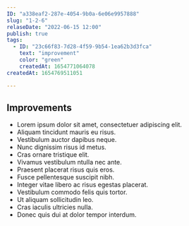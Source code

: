 ```yaml
---
ID: "a338eaf2-287e-4054-9b0a-6e06e9957888"
slug: "1-2-6"
relaseDate: "2022-06-15 12:00"
publish: true
tags:
  - ID: "23c66f83-7d28-4f59-9b54-1ea62b3d3fca"
    text: "improvement"
    color: "green"
    createdAt: 1654771064078
createdAt: 1654769511051

---
```

Improvements
-----

*   Lorem ipsum dolor sit amet, consectetuer adipiscing elit.
*   Aliquam tincidunt mauris eu risus.
*   Vestibulum auctor dapibus neque.
*   Nunc dignissim risus id metus.
*   Cras ornare tristique elit.
*   Vivamus vestibulum ntulla nec ante.
*   Praesent placerat risus quis eros.
*   Fusce pellentesque suscipit nibh.
*   Integer vitae libero ac risus egestas placerat.
*   Vestibulum commodo felis quis tortor.
*   Ut aliquam sollicitudin leo.
*   Cras iaculis ultricies nulla.
*   Donec quis dui at dolor tempor interdum.